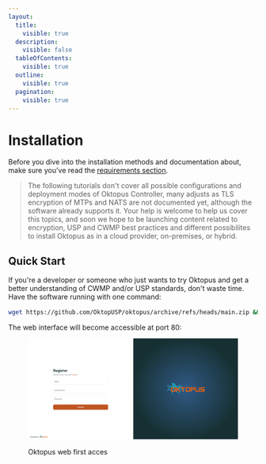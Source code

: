 ```yaml
---
layout:
  title:
    visible: true
  description:
    visible: false
  tableOfContents:
    visible: true
  outline:
    visible: true
  pagination:
    visible: true
---
```


# Installation

Before you dive into the installation methods and documentation about, make sure you've read the [requirements section](../requirements/).

> The following tutorials don't cover all possible configurations and deployment modes of Oktopus Controller, many adjusts as TLS encryption of MTPs and NATS are not documented yet, although the software already supports it. Your help is welcome to help us cover this topics, and soon we hope to be launching content related to encryption, USP and CWMP best practices and different possibilites to install Oktopus as in a cloud provider, on-premises, or hybrid.

## Quick Start

If you're a developer or someone who just wants to try Oktopus and get a better understanding of CWMP and/or USP standards, don't waste time. Have the software running with one command:

```bash
wget https://github.com/OktopUSP/oktopus/archive/refs/heads/main.zip && unzip main && cd oktopus-main/deploy/compose && COMPOSE_PROFILES=nats,controller,cwmp,mqtt,stomp,ws,adapter,frontend docker compose up -d
```

The web interface will become accessible at port 80:

<figure><img src="../../.gitbook/assets/image (1).png" alt=""><figcaption><p>Oktopus web first acces</p></figcaption></figure>
